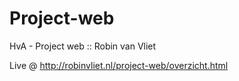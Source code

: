 # Project-web
HvA - Project web :: Robin van Vliet

Live @ http://robinvliet.nl/project-web/overzicht.html
